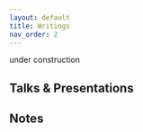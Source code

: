 ```yaml
---
layout: default
title: Writings
nav_order: 2
---
```


under construction

## Talks & Presentations

## Notes
